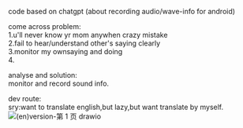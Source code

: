 code based on chatgpt (about recording  audio/wave-info for android) <br>

come across problem:<br>
		1.u'll never know yr mom anywhen crazy mistake<br>
   		2.fail to hear/understand other's saying clearly<br>
		3.monitor my ownsaying and doing<br>
		4.  

analyse and solution:  
        monitor and record sound info.  

dev route:  
sry:want to translate english,but lazy,but want translate by myself.
![(en)version-第 1 页 drawio](https://github.com/user-attachments/assets/44398c1c-cffe-4144-af53-3678e8aacb7a)
